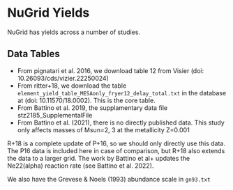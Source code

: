 # NuGrid Yields

NuGrid has yields across a number of studies.


## Data Tables
- From pignatari et al. 2016, we download table 12 from Visier (doi: 10.26093/cds/vizier.22250024)
- From ritter+18, we download the table `element_yield_table_MESAonly_fryer12_delay_total.txt` in the database at (doi: 10.11570/18.0002). This is the core table.
- From Battino et al. 2019, the supplamentary data file stz2185_SupplementalFile
- From Battino et al. (2021), there is no directly published data. This study only affects masses of Msun=2, 3 at the metallicity Z=0.001

R+18 is a complete update of P+16, so we should only directly use this data. The P16 data is included here in case of comparison, but R+18 also extends the data to a larger grid. 
The work by Battino et al+ updates the Ne22(alpha) reaction rate (see Battino et al. 2022).

We also have the Grevese & Noels (1993) abundance scale in `gn93.txt`
